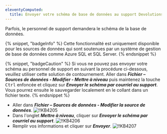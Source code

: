 ```yaml
---
eleventyComputed:
  title: Envoyer votre schéma de base de données au support Devolutions
---
```

Parfois, le personnel de support demandera le schéma de la base de données.

{% snippet, "badgeInfo" %}
Cette fonctionnalité est uniquement disponible pour les sources de données qui sont soutenues par un système de gestion de base de données comme Azure SQL et SQL Server.
{% endsnippet %}

{% snippet, "badgeCaution" %}
Si vous ne pouvez pas envoyer votre schéma au personnel de support en suivant la procédure ci-dessous, veuillez utiliser cette solution de contournement. Aller dans ***Fichier – Sources de données - Modifier - Mettre à niveau*** puis maintenez la touche <kbd>Ctrl</kbd> enfoncée et cliquez sur ***Envoyer le schéma par courriel au support***. Vous pourrez ensuite le sauvegarder localement en le collant dans un fichier texte.
{% endsnippet %}

- Aller dans ***Fichier – Sources de données - Modifier la source de données***.
![!!KB4205](https://cdnweb.devolutions.net/docs/docs_en_kb_KB4205.png)
- Dans l'onglet ***Mettre à niveau***, cliquer sur ***Envoyer le schéma par courriel au support***.
![!!KB4206](https://cdnweb.devolutions.net/docs/docs_en_kb_KB4206.png)
- Remplir vos informations et cliquer sur ***Envoyer***.
![!!KB4207](https://cdnweb.devolutions.net/docs/docs_en_kb_KB4207.png)
